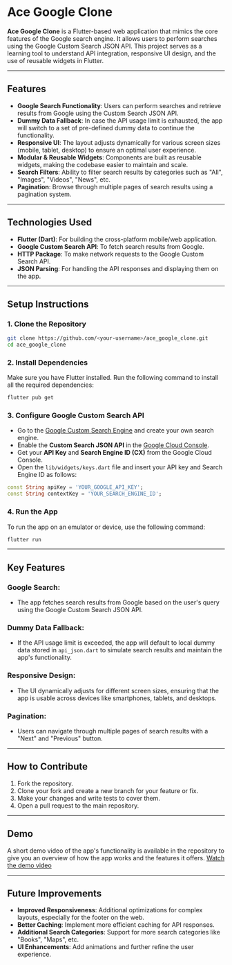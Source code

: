 # Ace Google Clone

**Ace Google Clone** is a Flutter-based web application that mimics the core features of the Google search engine. It allows users to perform searches using the Google Custom Search JSON API. This project serves as a learning tool to understand API integration, responsive UI design, and the use of reusable widgets in Flutter.

---

## Features
- **Google Search Functionality**: Users can perform searches and retrieve results from Google using the Custom Search JSON API.
- **Dummy Data Fallback**: In case the API usage limit is exhausted, the app will switch to a set of pre-defined dummy data to continue the functionality.
- **Responsive UI**: The layout adjusts dynamically for various screen sizes (mobile, tablet, desktop) to ensure an optimal user experience.
- **Modular & Reusable Widgets**: Components are built as reusable widgets, making the codebase easier to maintain and scale.
- **Search Filters**: Ability to filter search results by categories such as "All", "Images", "Videos", "News", etc.
- **Pagination**: Browse through multiple pages of search results using a pagination system.

---

## Technologies Used
- **Flutter (Dart)**: For building the cross-platform mobile/web application.
- **Google Custom Search API**: To fetch search results from Google.
- **HTTP Package**: To make network requests to the Google Custom Search API.
- **JSON Parsing**: For handling the API responses and displaying them on the app.

---

## Setup Instructions

### 1. Clone the Repository

```bash
git clone https://github.com/<your-username>/ace_google_clone.git
cd ace_google_clone
```

### 2. Install Dependencies

Make sure you have Flutter installed. Run the following command to install all the required dependencies:

```bash
flutter pub get
```

### 3. Configure Google Custom Search API

- Go to the [Google Custom Search Engine](https://cse.google.com/cse/) and create your own search engine.
- Enable the **Custom Search JSON API** in the [Google Cloud Console](https://console.cloud.google.com/).
- Get your **API Key** and **Search Engine ID (CX)** from the Google Cloud Console.
- Open the `lib/widgets/keys.dart` file and insert your API key and Search Engine ID as follows:

```dart
const String apiKey = 'YOUR_GOOGLE_API_KEY';
const String contextKey = 'YOUR_SEARCH_ENGINE_ID';
```

### 4. Run the App

To run the app on an emulator or device, use the following command:

```bash
flutter run
```

---

## Key Features

### Google Search:
- The app fetches search results from Google based on the user's query using the Google Custom Search JSON API.
  
### Dummy Data Fallback:
- If the API usage limit is exceeded, the app will default to local dummy data stored in `api_json.dart` to simulate search results and maintain the app's functionality.
  
### Responsive Design:
- The UI dynamically adjusts for different screen sizes, ensuring that the app is usable across devices like smartphones, tablets, and desktops.
  
### Pagination:
- Users can navigate through multiple pages of search results with a "Next" and "Previous" button.

---

## How to Contribute

1. Fork the repository.
2. Clone your fork and create a new branch for your feature or fix.
3. Make your changes and write tests to cover them.
4. Open a pull request to the main repository.

---

## Demo

A short demo video of the app's functionality is available in the repository to give you an overview of how the app works and the features it offers.
[Watch the demo video](demo.mp4)


---

## Future Improvements
- **Improved Responsiveness**: Additional optimizations for complex layouts, especially for the footer on the web.
- **Better Caching**: Implement more efficient caching for API responses.
- **Additional Search Categories**: Support for more search categories like "Books", "Maps", etc.
- **UI Enhancements**: Add animations and further refine the user experience.
